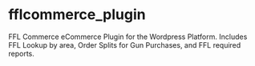 # fflcommerce_plugin
FFL Commerce eCommerce Plugin for the Wordpress Platform. Includes FFL Lookup by area, Order Splits for Gun Purchases, and FFL required reports.
